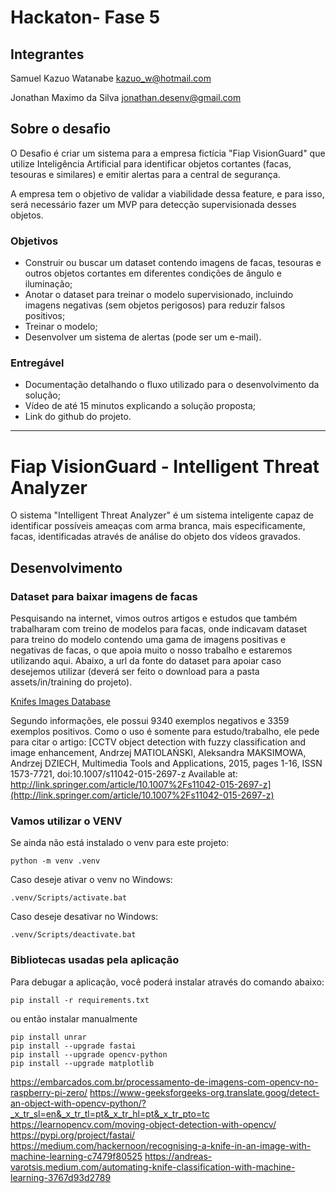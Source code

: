 # Hackaton- Fase 5


## Integrantes

Samuel Kazuo Watanabe
kazuo_w@hotmail.com

Jonathan Maximo da Silva
jonathan.desenv@gmail.com


## Sobre o desafio

O Desafio é criar um sistema para a empresa fictícia "Fiap VisionGuard" que utilize Inteligência Artificial para identificar objetos cortantes (facas, tesouras e similares) e emitir alertas para a central de segurança.

A empresa tem o objetivo de validar a viabilidade dessa feature, e para isso, será necessário fazer um MVP para detecção supervisionada desses objetos.

### Objetivos

-  Construir ou buscar um dataset contendo imagens de facas, tesouras e outros objetos cortantes em diferentes condições de ângulo e iluminação;
-  Anotar o dataset para treinar o modelo supervisionado, incluindo imagens negativas (sem objetos perigosos) para reduzir falsos positivos;
-  Treinar o modelo;
-  Desenvolver um sistema de alertas (pode ser um e-mail).

### Entregável
-  Documentação detalhando o fluxo utilizado para o desenvolvimento da solução;
-  Vídeo de até 15 minutos explicando a solução proposta;
-  Link do github do projeto.

---

# Fiap VisionGuard - Intelligent Threat Analyzer

O sistema "Intelligent Threat Analyzer" é um sistema inteligente capaz de identificar possíveis ameaças com arma branca, mais especificamente, facas, identificadas através de análise do objeto dos vídeos gravados.

## Desenvolvimento

### Dataset para baixar imagens de facas

Pesquisando na internet, vimos outros artigos e estudos que também trabalharam com treino de modelos para facas, onde indicavam dataset para treino do modelo contendo uma gama de imagens positivas e negativas de facas, o que apoia muito o nosso trabalho e estaremos utilizando aqui. Abaixo, a url da fonte do dataset para apoiar caso desejemos utilizar (deverá ser feito o download para a pasta assets/in/training do projeto).

[Knifes Images Database](https://kt.agh.edu.pl/~matiolanski/KnivesImagesDatabase/)

Segundo informações, ele possui 9340 exemplos negativos e 3359 exemplos positivos. Como o uso é somente para estudo/trabalho, ele pede para citar o artigo: [CCTV object detection with fuzzy classification and image enhancement, Andrzej MATIOLAŃSKI, Aleksandra MAKSIMOWA, Andrzej DZIECH, Multimedia Tools and Applications, 2015, pages 1-16, ISSN 1573-7721, doi:10.1007/s11042-015-2697-z
Available at: http://link.springer.com/article/10.1007%2Fs11042-015-2697-z](http://link.springer.com/article/10.1007%2Fs11042-015-2697-z)

### Vamos utilizar o VENV

Se ainda não está instalado o venv para este projeto:
```
python -m venv .venv
```

Caso deseje ativar o venv no Windows:

```
.venv/Scripts/activate.bat
```

Caso deseje desativar no Windows:

```
.venv/Scripts/deactivate.bat
```

### Bibliotecas usadas pela aplicação

Para debugar a aplicação, você poderá instalar através do comando abaixo:

```
pip install -r requirements.txt
```

ou então instalar manualmente

```
pip install unrar
pip install --upgrade fastai
pip install --upgrade opencv-python
pip install --upgrade matplotlib
```

https://embarcados.com.br/processamento-de-imagens-com-opencv-no-raspberry-pi-zero/
https://www-geeksforgeeks-org.translate.goog/detect-an-object-with-opencv-python/?_x_tr_sl=en&_x_tr_tl=pt&_x_tr_hl=pt&_x_tr_pto=tc
https://learnopencv.com/moving-object-detection-with-opencv/
https://pypi.org/project/fastai/
https://medium.com/hackernoon/recognising-a-knife-in-an-image-with-machine-learning-c7479f80525
https://andreas-varotsis.medium.com/automating-knife-classification-with-machine-learning-3767d93d2789

